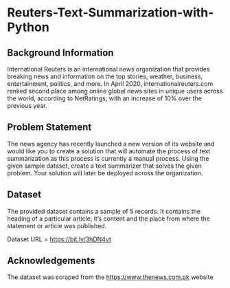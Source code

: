 # Reuters-Text-Summarization-with-Python

## Background Information

International Reuters is an international news organization that provides breaking news and information on the top stories, weather, business, entertainment, politics, and more. In April 2020, internationalreuters.com ranked second place among online global news sites in unique users across the world, according to NetRatings; with an increase of 10% over the previous year. 

## Problem Statement 

The news agency has recently launched a new version of its website and would like you to create a solution that will automate the process of text summarization as this process is currently a manual process. Using the given sample dataset, create a text summarizer that solves the given problem. Your solution will later be deployed across the organization.

## Dataset 

The provided dataset contains a sample of 5 records. It contains the heading of a particular article, it’s content and the place from where the statement or article was published. 

Dataset URL = https://bit.ly/3hDN4vt

## Acknowledgements 

The dataset was scraped from the https://www.thenews.com.pk website

